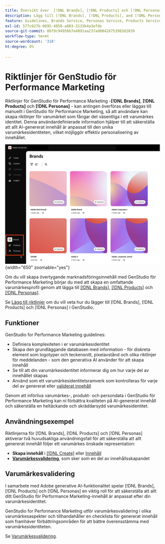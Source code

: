 ```yaml
---
title: Översikt över  [!DNL Brands], [!DNL Products] och [!DNL Personas]
description: Lägg till [!DNL Brands], [!DNL Products], and [!DNL Personas]  i GenStudio för Performance Marketing för att skapa en omfattande varumärkesprofil som innehåller alla aspekter av ett varumärkes representation.
feature: Guidelines, Brands Service, Personas Service, Products Service
exl-id: 577c627b-0895-4958-a883-3133b4a3efde
source-git-commit: 86f9c94956b7e4891aa237ad00428753903d2839
workflow-type: tm+mt
source-wordcount: '318'
ht-degree: 0%

---
```


# Riktlinjer för GenStudio för Performance Marketing

Riktlinjer för GenStudio för Performance Marketing -**[!DNL Brands]**, **[!DNL Products]** och **[!DNL Personas]** - kan antingen överföras eller läggas till manuellt i GenStudio för Performance Marketing, så att användare kan skapa riktlinjer för varumärket som fångar det väsentliga i ett varumärkes identitet. Denna användardefinierade information hjälper till att säkerställa att allt AI-genererat innehåll är anpassat till den unika varumärkesidentiteten, vilket möjliggör effektiv personalisering av innehållet.

![Riktlinjer i GenStudio för prestandamarknadsföring](/help/assets/guidelines.png){width="650" zoomable="yes"}

Om du vill skapa övertygande marknadsföringsinnehåll med GenStudio för Performance Marketing börjar du med att skapa en omfattande varumärkesprofil genom att lägga till [[!DNL Brands]](/help/user-guide/guidelines/brands.md), [[!DNL Products]](/help/user-guide/guidelines/products.md) och [[!DNL Personas]](/help/user-guide/guidelines/personas.md).

Se [Lägg till riktlinjer](/help/user-guide/guidelines/add-guidelines.md) om du vill veta hur du lägger till [!DNL Brands], [!DNL Products] och [!DNL Personas] i GenStudio.

## Funktioner

GenStudio for Performance Marketing guidelines:

* Definiera komplexiteten i er varumärkesidentitet
* Skapa den grundläggande databasen med information - för diskreta element som logotyper och teckensnitt, pixelavstånd och olika riktlinjer för meddelanden - som den generativa AI använder för att skapa innehåll
* Se till att din varumärkesidentitet informerar dig om hur varje del av innehållet skapas
* Använd som ett varumärkesidentitetsramverk som kontrolleras för varje del av genererat eller [validerat innehåll](#brand-validation)

Genom att införliva varumärkes-, produkt- och persondata i GenStudio för Performance Marketing kan ni förbättra kvaliteten på AI-genererat innehåll och säkerställa en heltäckande och skräddarsydd varumärkesidentitet.

## Användningsexempel

Riktlinjerna för [!DNL Brands], [!DNL Products] och [!DNL Personas] aktiverar två huvudsakliga användningsfall för att säkerställa att allt genererat innehåll följer ett varumärkes önskade representation:

* **Skapa innehåll** i [[!DNL Create]](/help/user-guide/create/overview.md) eller [Innehåll](/help/user-guide/content/overview.md)
* [**Varumärkesvalidering**](#brand-validation), som sker som en del av innehållsskapandet

## Varumärkesvalidering

I samarbete med Adobe generative AI-funktionalitet spelar [!DNL Brands], [!DNL Products] och [!DNL Personas] en viktig roll för att säkerställa att allt ditt GenStudio för Performance Marketing-innehåll är anpassat efter din varumärkesidentitet.

GenStudio for Performance Marketing utför varumärkesvalidering i olika varumärkesaspekter och tillhandahåller en checklista för genererat innehåll som framhäver förbättringsområden för att bättre överensstämma med varumärkesidentiteten.

Se [Varumärkesvalidering](/help/user-guide/guidelines/brand-validation.md).

